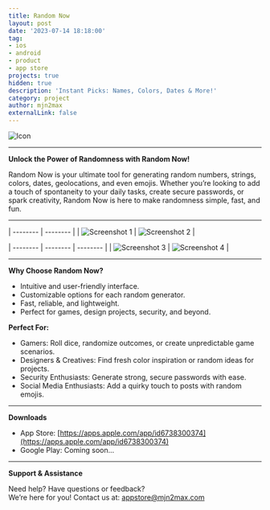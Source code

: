 ```yaml
---
title: Random Now
layout: post
date: '2023-07-14 18:18:00'
tag:
- ios
- android
- product
- app store
projects: true
hidden: true
description: 'Instant Picks: Names, Colors, Dates & More!'
category: project
author: mjn2max
externalLink: false
---
```


![Icon](../assets/projects/random-now/Icon-Light-1024x1024.png)

---

**Unlock the Power of Randomness with Random Now!**

Random Now is your ultimate tool for generating random numbers, strings, colors, dates, geolocations, and even emojis. Whether you’re looking to add a touch of spontaneity to your daily tasks, create secure passwords, or spark creativity, Random Now is here to make randomness simple, fast, and fun.

---

| -------- | -------- |
| ![Screenshot 1](../assets/projects/random-now/1.png) | ![Screenshot 2](../assets/projects/random-now/2.png) |

| -------- | -------- | -------- |
| ![Screenshot 3](../assets/projects/random-now/3.png) | ![Screenshot 4](../assets/projects/random-now/4.png) |

---

**Why Choose Random Now?**

- Intuitive and user-friendly interface.
- Customizable options for each random generator.
- Fast, reliable, and lightweight.
- Perfect for games, design projects, security, and beyond.

**Perfect For:**

- Gamers: Roll dice, randomize outcomes, or create unpredictable game scenarios.
- Designers & Creatives: Find fresh color inspiration or random ideas for projects.
- Security Enthusiasts: Generate strong, secure passwords with ease.
- Social Media Enthusiasts: Add a quirky touch to posts with random emojis.

---

**Downloads**

- App Store: [https://apps.apple.com/app/id6738300374](https://apps.apple.com/app/id6738300374)
- Google Play: Coming soon...

---

**Support & Assistance**

Need help? Have questions or feedback?\
We’re here for you! Contact us at: [appstore@mjn2max.com](mailto:appstore@mjn2max.com)
